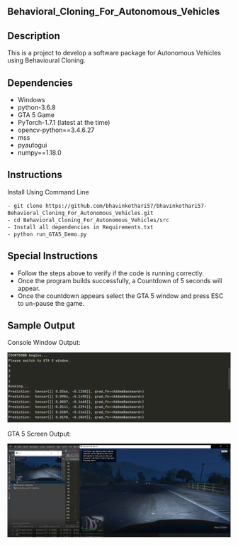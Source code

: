 ## Behavioral_Cloning_For_Autonomous_Vehicles

## Description
This is a project to develop a software package for Autonomous 
Vehicles using Behavioural Cloning.

## Dependencies
- Windows
- python-3.6.8
- GTA 5 Game 
- PyTorch-1.7.1 (latest at the time)
- opencv-python==3.4.6.27
- mss
- pyautogui
- numpy==1.18.0

## Instructions
Install Using Command Line
```
- git clone https://github.com/bhavinkothari57/bhavinkothari57-Behavioral_Cloning_For_Autonomous_Vehicles.git
- cd Behavioral_Cloning_For_Autonomous_Vehicles/src
- Install all dependencies in Requirements.txt
- python run_GTA5_Demo.py
```
## Special Instructions
- Follow the steps above to verify if the code is running correctly.
- Once the program builds successfully, a Countdown of 5 seconds will appear.
- Once the countdown appears select the GTA 5 window and press ESC to un-pause the game.

## Sample Output
Console Window Output:

![SampleImage](./Images/SampleCMD_output.PNG)

GTA 5 Screen Output:

![SampleImage](./Images/SampleOutput.PNG)